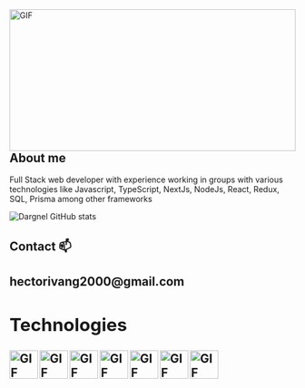 
<div><img align="right" height=250px width=100% alt="GIF" src="https://media2.giphy.com/media/L1R1tvI9svkIWwpVYr/giphy.gif?cid=ecf05e47eqj6eom9fm4002wc0a5x8y5psb35eaqfkf3j970x&rid=giphy.gif&ct=g" /></div>

<h2>About me</h2>
<p>Full Stack web developer with experience working in groups
with various technologies like Javascript, TypeScript, NextJs, NodeJs, React, Redux, SQL, Prisma among other frameworks
</p>

![Dargnel GitHub stats](https://github-readme-stats.vercel.app/api?username=Dargnel&show_icons=true&theme=radical)
<div>
<h2>Contact 📫<h2>
<p>hectorivang2000@gmail.com<p>
<div>


<h2>Technologies</h2>
<div><img align="left" height=50px alt="GIF" src="https://ayudawp.com/wp-content/uploads/2017/01/javascript-logo-escudo.png" /></div>
<div><img align="left" height=50px alt="GIF" src="https://miro.medium.com/max/1400/0*RKICUYO863Mu_2mX.png" /></div>
<div><img align="left" height=50px alt="GIF" src="https://upload.wikimedia.org/wikipedia/commons/thumb/4/47/React.svg/800px-React.svg.png" /></div>
<div><img align="left" height=50px alt="GIF" src="https://carlosazaustre.es/images/como-funciona-redux-conceptos-basicos/logo_redux.png" /></div>
<div><img align="left" height=50px alt="GIF" src="https://miro.medium.com/max/792/1*lJ32Bl-lHWmNMUSiSq17gQ.png" /></div>
<div><img align="left" height=50px alt="GIF" src="https://upload.wikimedia.org/wikipedia/commons/thumb/8/8e/Nextjs-logo.svg/1200px-Nextjs-logo.svg.png" /></div>
<div><img align="left" height=50px alt="GIF" src="https://upload.wikimedia.org/wikipedia/commons/8/87/Sql_data_base_with_logo.png" /></div>



